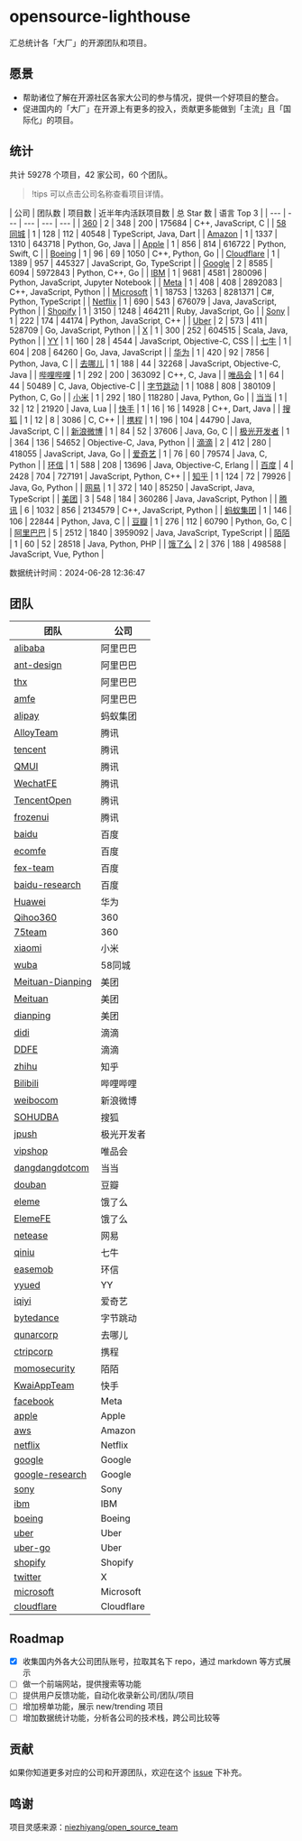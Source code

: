 # opensource-lighthouse

汇总统计各「大厂」的开源团队和项目。

## 愿景

- 帮助诸位了解在开源社区各家大公司的参与情况，提供一个好项目的整合。
- 促进国内的「大厂」在开源上有更多的投入，贡献更多能做到「主流」且「国际化」的项目。

## 统计

共计 59278 个项目，42 家公司，60 个团队。

> !tips 可以点击公司名称查看项目详情。 

| 公司 | 团队数 | 项目数 | 近半年内活跃项目数 | 总 Star 数 | 语言 Top 3 |
| --- | --- | --- | --- | --- |
| [360](page/360.md) | 2 | 348 | 200 | 175684 | C++, JavaScript, C |
| [58同城](page/58同城.md) | 1 | 128 | 112 | 40548 | TypeScript, Java, Dart |
| [Amazon](page/Amazon.md) | 1 | 1337 | 1310 | 643718 | Python, Go, Java |
| [Apple](page/Apple.md) | 1 | 856 | 814 | 616722 | Python, Swift, C |
| [Boeing](page/Boeing.md) | 1 | 96 | 69 | 1050 | C++, Python, Go |
| [Cloudflare](page/Cloudflare.md) | 1 | 1389 | 957 | 445327 | JavaScript, Go, TypeScript |
| [Google](page/Google.md) | 2 | 8585 | 6094 | 5972843 | Python, C++, Go |
| [IBM](page/IBM.md) | 1 | 9681 | 4581 | 280096 | Python, JavaScript, Jupyter Notebook |
| [Meta](page/Meta.md) | 1 | 408 | 408 | 2892083 | C++, JavaScript, Python |
| [Microsoft](page/Microsoft.md) | 1 | 18753 | 13263 | 8281371 | C#, Python, TypeScript |
| [Netflix](page/Netflix.md) | 1 | 690 | 543 | 676079 | Java, JavaScript, Python |
| [Shopify](page/Shopify.md) | 1 | 3150 | 1248 | 464211 | Ruby, JavaScript, Go |
| [Sony](page/Sony.md) | 1 | 222 | 174 | 44174 | Python, JavaScript, C++ |
| [Uber](page/Uber.md) | 2 | 573 | 411 | 528709 | Go, JavaScript, Python |
| [X](page/X.md) | 1 | 300 | 252 | 604515 | Scala, Java, Python |
| [YY](page/YY.md) | 1 | 160 | 28 | 4544 | JavaScript, Objective-C, CSS |
| [七牛](page/七牛.md) | 1 | 604 | 208 | 64260 | Go, Java, JavaScript |
| [华为](page/华为.md) | 1 | 420 | 92 | 7856 | Python, Java, C |
| [去哪儿](page/去哪儿.md) | 1 | 188 | 44 | 32268 | JavaScript, Objective-C, Java |
| [哔哩哔哩](page/哔哩哔哩.md) | 1 | 292 | 200 | 363092 | C++, C, Java |
| [唯品会](page/唯品会.md) | 1 | 64 | 44 | 50489 | C, Java, Objective-C |
| [字节跳动](page/字节跳动.md) | 1 | 1088 | 808 | 380109 | Python, C, Go |
| [小米](page/小米.md) | 1 | 292 | 180 | 118280 | Java, Python, Go |
| [当当](page/当当.md) | 1 | 32 | 12 | 21920 | Java, Lua |
| [快手](page/快手.md) | 1 | 16 | 16 | 14928 | C++, Dart, Java |
| [搜狐](page/搜狐.md) | 1 | 12 | 8 | 3086 | C, C++ |
| [携程](page/携程.md) | 1 | 196 | 104 | 44790 | Java, JavaScript, C |
| [新浪微博](page/新浪微博.md) | 1 | 84 | 52 | 37606 | Java, Go, C |
| [极光开发者](page/极光开发者.md) | 1 | 364 | 136 | 54652 | Objective-C, Java, Python |
| [滴滴](page/滴滴.md) | 2 | 412 | 280 | 418055 | JavaScript, Java, Go |
| [爱奇艺](page/爱奇艺.md) | 1 | 76 | 60 | 79574 | Java, C, Python |
| [环信](page/环信.md) | 1 | 588 | 208 | 13696 | Java, Objective-C, Erlang |
| [百度](page/百度.md) | 4 | 2428 | 704 | 727191 | JavaScript, Python, C++ |
| [知乎](page/知乎.md) | 1 | 124 | 72 | 79926 | Java, Go, Python |
| [网易](page/网易.md) | 1 | 372 | 140 | 85250 | JavaScript, Java, TypeScript |
| [美团](page/美团.md) | 3 | 548 | 184 | 360286 | Java, JavaScript, Python |
| [腾讯](page/腾讯.md) | 6 | 1032 | 856 | 2134579 | C++, JavaScript, Python |
| [蚂蚁集团](page/蚂蚁集团.md) | 1 | 146 | 106 | 22844 | Python, Java, C |
| [豆瓣](page/豆瓣.md) | 1 | 276 | 112 | 60790 | Python, Go, C |
| [阿里巴巴](page/阿里巴巴.md) | 5 | 2512 | 1840 | 3959092 | Java, JavaScript, TypeScript |
| [陌陌](page/陌陌.md) | 1 | 60 | 52 | 28518 | Java, Python, PHP |
| [饿了么](page/饿了么.md) | 2 | 376 | 188 | 498588 | JavaScript, Vue, Python |


数据统计时间：2024-06-28 12:36:47

## 团队

| 团队 | 公司 |
| --- | --- |
| [alibaba](https://github.com/alibaba) | 阿里巴巴 |
| [ant-design](https://github.com/ant-design) | 阿里巴巴 |
| [thx](https://github.com/thx) | 阿里巴巴 |
| [amfe](https://github.com/amfe) | 阿里巴巴 |
| [alipay](https://github.com/alipay) | 蚂蚁集团 |
| [AlloyTeam](https://github.com/AlloyTeam) | 腾讯 |
| [tencent](https://github.com/tencent) | 腾讯 |
| [QMUI](https://github.com/QMUI) | 腾讯 |
| [WechatFE](https://github.com/WechatFE) | 腾讯 |
| [TencentOpen](https://github.com/TencentOpen) | 腾讯 |
| [frozenui](https://github.com/frozenui) | 腾讯 |
| [baidu](https://github.com/baidu) | 百度 |
| [ecomfe](https://github.com/ecomfe) | 百度 |
| [fex-team](https://github.com/fex-team) | 百度 |
| [baidu-research](https://github.com/baidu-research) | 百度 |
| [Huawei](https://github.com/Huawei) | 华为 |
| [Qihoo360](https://github.com/Qihoo360) | 360 |
| [75team](https://github.com/75team) | 360 |
| [xiaomi](https://github.com/xiaomi) | 小米 |
| [wuba](https://github.com/wuba) | 58同城 |
| [Meituan-Dianping](https://github.com/Meituan-Dianping) | 美团 |
| [Meituan](https://github.com/Meituan) | 美团 |
| [dianping](https://github.com/dianping) | 美团 |
| [didi](https://github.com/didi) | 滴滴 |
| [DDFE](https://github.com/DDFE) | 滴滴 |
| [zhihu](https://github.com/zhihu) | 知乎 |
| [Bilibili](https://github.com/Bilibili) | 哔哩哔哩 |
| [weibocom](https://github.com/weibocom) | 新浪微博 |
| [SOHUDBA](https://github.com/SOHUDBA) | 搜狐 |
| [jpush](https://github.com/jpush) | 极光开发者 |
| [vipshop](https://github.com/vipshop) | 唯品会 |
| [dangdangdotcom](https://github.com/dangdangdotcom) | 当当 |
| [douban](https://github.com/douban) | 豆瓣 |
| [eleme](https://github.com/eleme) | 饿了么 |
| [ElemeFE](https://github.com/ElemeFE) | 饿了么 |
| [netease](https://github.com/netease) | 网易 |
| [qiniu](https://github.com/qiniu) | 七牛 |
| [easemob](https://github.com/easemob) | 环信 |
| [yyued](https://github.com/yyued) | YY |
| [iqiyi](https://github.com/iqiyi) | 爱奇艺 |
| [bytedance](https://github.com/bytedance) | 字节跳动 |
| [qunarcorp](https://github.com/qunarcorp) | 去哪儿 |
| [ctripcorp](https://github.com/ctripcorp) | 携程 |
| [momosecurity](https://github.com/momosecurity) | 陌陌 |
| [KwaiAppTeam](https://github.com/KwaiAppTeam) | 快手 |
| [facebook](https://github.com/facebook) | Meta |
| [apple](https://github.com/apple) | Apple |
| [aws](https://github.com/aws) | Amazon |
| [netflix](https://github.com/netflix) | Netflix |
| [google](https://github.com/google) | Google |
| [google-research](https://github.com/google-research) | Google |
| [sony](https://github.com/sony) | Sony |
| [ibm](https://github.com/ibm) | IBM |
| [boeing](https://github.com/boeing) | Boeing |
| [uber](https://github.com/uber) | Uber |
| [uber-go](https://github.com/uber-go) | Uber |
| [shopify](https://github.com/shopify) | Shopify |
| [twitter](https://github.com/twitter) | X |
| [microsoft](https://github.com/microsoft) | Microsoft |
| [cloudflare](https://github.com/cloudflare) | Cloudflare |


## Roadmap

- [x] 收集国内外各大公司团队账号，拉取其名下 repo，通过 markdown 等方式展示
- [ ] 做一个前端网站，提供搜索等功能
- [ ] 提供用户反馈功能，自动化收录新公司/团队/项目
- [ ] 增加榜单功能，展示 new/trending 项目
- [ ] 增加数据统计功能，分析各公司的技术栈，跨公司比较等

## 贡献

如果你知道更多对应的公司和开源团队，欢迎在这个 [issue](https://github.com/LeslieLeung/opensource-lighthouse/issues/2) 下补充。

## 鸣谢

项目灵感来源：[niezhiyang/open_source_team](https://github.com/niezhiyang/open_source_team)